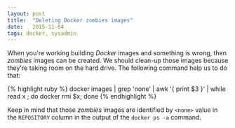 ```yaml
---
layout: post
title:  "Deleting Docker zombies images"
date:   2015-11-04
tags: docker, sysadmin
---
```


When you're working building *Docker* images and something is wrong, then
*zombies* images can be created. We should clean-up those images because
they're taking room on the hard drive. The following command help us to
do that:

{% highlight ruby %}
docker images | grep 'none' |  awk '{ print $3 }'  | while read x ; do docker rmi $x; done
{% endhighlight %}

Keep in mind that those *zombies* images are identified by `<none>` value in the `REPOSITORY`
column in the output of the `docker ps -a` command.
